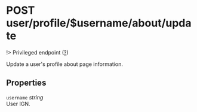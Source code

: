 # <span class="badge badge-light">POST</span> <span class="badge badge-light">user/profile/$username/about/update</span>

!> Privileged endpoint ([?](privileged.md))

Update a user's profile about page information.

## Properties

`username` *string*  
User IGN.




